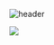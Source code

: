 ![header](https://capsule-render.vercel.app/api?type=Waving&color=auto&height=300&section=header&text=Heesu&fontSize=90)

<img src="https://img.shields.io/badge/Java-61DAFB?style=flat&logo=Java&logoColor=white"/>
